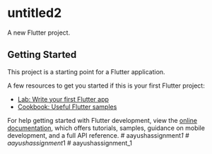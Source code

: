 # untitled2

A new Flutter project.

## Getting Started

This project is a starting point for a Flutter application.

A few resources to get you started if this is your first Flutter project:

- [Lab: Write your first Flutter app](https://docs.flutter.dev/get-started/codelab)
- [Cookbook: Useful Flutter samples](https://docs.flutter.dev/cookbook)

For help getting started with Flutter development, view the
[online documentation](https://docs.flutter.dev/), which offers tutorials,
samples, guidance on mobile development, and a full API reference.
#   a a y u s h a s s i g n m e n t _ 1  
 #   a a y u s h a s s i g n m e n t _ 1  
 #   a a y u s h a s s i g n m e n t _ 1  
 
